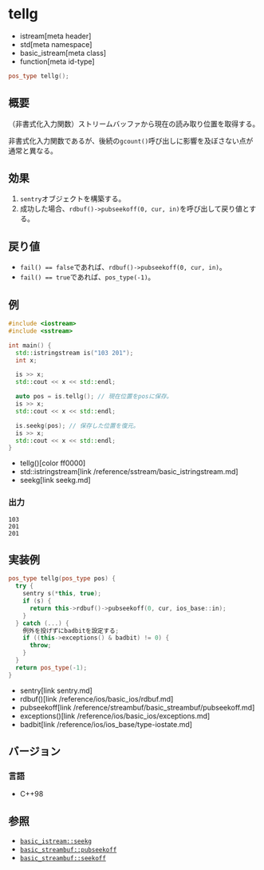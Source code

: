 # tellg
* istream[meta header]
* std[meta namespace]
* basic_istream[meta class]
* function[meta id-type]

```cpp
pos_type tellg();
```

## 概要
（非書式化入力関数）ストリームバッファから現在の読み取り位置を取得する。

非書式化入力関数であるが、後続の`gcount()`呼び出しに影響を及ぼさない点が通常と異なる。

## 効果

1. `sentry`オブジェクトを構築する。
1. 成功した場合、`rdbuf()->pubseekoff(0, cur, in)`を呼び出して戻り値とする。

## 戻り値

- `fail() == false`であれば、`rdbuf()->pubseekoff(0, cur, in)`。
- `fail() == true`であれば、`pos_type(-1)`。

## 例
```cpp example
#include <iostream>
#include <sstream>

int main() {
  std::istringstream is("103 201");
  int x;

  is >> x;
  std::cout << x << std::endl;

  auto pos = is.tellg(); // 現在位置をposに保存。
  is >> x;
  std::cout << x << std::endl;

  is.seekg(pos); // 保存した位置を復元。
  is >> x;
  std::cout << x << std::endl;
}
```
* tellg()[color ff0000]
* std::istringstream[link /reference/sstream/basic_istringstream.md]
* seekg[link seekg.md]

### 出力
```
103
201
201
```

## 実装例
```cpp
pos_type tellg(pos_type pos) {
  try {
    sentry s(*this, true);
    if (s) {
      return this->rdbuf()->pubseekoff(0, cur, ios_base::in);
    }
  } catch (...) {
    例外を投げずにbadbitを設定する;
    if ((this->exceptions() & badbit) != 0) {
      throw;
    }
  }
  return pos_type(-1);
}
```
* sentry[link sentry.md]
* rdbuf()[link /reference/ios/basic_ios/rdbuf.md]
* pubseekoff[link /reference/streambuf/basic_streambuf/pubseekoff.md]
* exceptions()[link /reference/ios/basic_ios/exceptions.md]
* badbit[link /reference/ios/ios_base/type-iostate.md]

## バージョン
### 言語
- C++98

## 参照
- [`basic_istream::seekg`](seekg.md)
- [`basic_streambuf::pubseekoff`](../../streambuf/basic_streambuf/pubseekoff.md)
- [`basic_streambuf::seekoff`](../../streambuf/basic_streambuf/seekoff.md)

